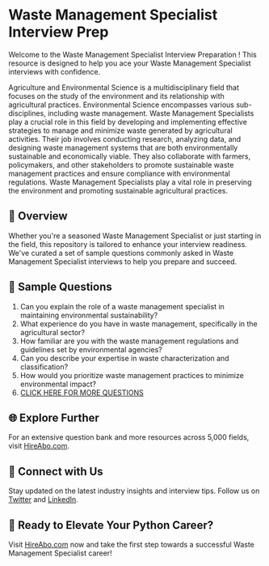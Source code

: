 # Waste Management Specialist Interview Prep

Welcome to the Waste Management Specialist Interview Preparation ! This resource is designed to help you ace your Waste Management Specialist interviews with confidence.

Agriculture and Environmental Science is a multidisciplinary field that focuses on the study of the environment and its relationship with agricultural practices. Environmental Science encompasses various sub-disciplines, including waste management. Waste Management Specialists play a crucial role in this field by developing and implementing effective strategies to manage and minimize waste generated by agricultural activities. Their job involves conducting research, analyzing data, and designing waste management systems that are both environmentally sustainable and economically viable. They also collaborate with farmers, policymakers, and other stakeholders to promote sustainable waste management practices and ensure compliance with environmental regulations. Waste Management Specialists play a vital role in preserving the environment and promoting sustainable agricultural practices.

## 🚀 Overview

Whether you're a seasoned Waste Management Specialist or just starting in the field, this repository is tailored to enhance your interview readiness. We've curated a set of sample questions commonly asked in Waste Management Specialist interviews to help you prepare and succeed.

## 📝 Sample Questions

1. Can you explain the role of a waste management specialist in maintaining environmental sustainability?
2. What experience do you have in waste management, specifically in the agricultural sector?
3. How familiar are you with the waste management regulations and guidelines set by environmental agencies?
4. Can you describe your expertise in waste characterization and classification?
5. How would you prioritize waste management practices to minimize environmental impact?
6. [CLICK HERE FOR MORE QUESTIONS](https://hireabo.com/job/10_1_9/Waste%20Management%20Specialist)

## 🌐 Explore Further

For an extensive question bank and more resources across 5,000 fields, visit [HireAbo.com](https://www.hireabo.com).

## 📱 Connect with Us

Stay updated on the latest industry insights and interview tips. Follow us on [Twitter](https://twitter.com/hireabo) and [LinkedIn](https://www.linkedin.com/in/hire-abo-3609972a8/).

## 🚀 Ready to Elevate Your Python Career?

Visit [HireAbo.com](https://www.hireabo.com) now and take the first step towards a successful Waste Management Specialist career!